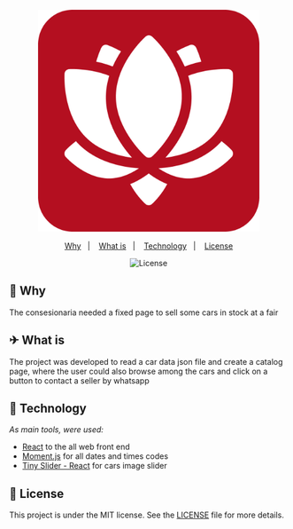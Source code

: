 <p align="center">
  <img src=".github/logo.png" width="400" alt="Feirão Vale Tudo Fiat Duna">
</p>

<p align="center">
  <a href="#-why">Why</a>&nbsp;&nbsp;&nbsp;|&nbsp;&nbsp;&nbsp;
  <a href="#-what-is">What is</a>&nbsp;&nbsp;&nbsp;|&nbsp;&nbsp;&nbsp;
  <a href="#-technology">Technology</a>&nbsp;&nbsp;&nbsp;|&nbsp;&nbsp;&nbsp;
  <a href="#memo-license">License</a>
</p>

<p align="center">
  <img alt="License" src="https://img.shields.io/static/v1?label=license&message=MIT&color=ff7e27&labelColor=000000">
</p>

## 🤔 Why

The consesionaria needed a fixed page to sell some cars in stock at a fair

## ✈ What is

The project was developed to read a car data json file and create a catalog page, where the user could also browse among the cars and click on a button to contact a seller by whatsapp

<!-- <p align="center">
  <img alt="Prints" src=".github/prints.jpg" width="80%">
</p> -->

## 🚀 Technology

*As main tools, were used:*

- [React](https://reactjs.org/) to the all web front end
- [Moment.js](https://momentjs.com/) for all dates and times codes
- [Tiny Slider - React](https://github.com/jechav/tiny-slider-react) for cars image slider

## :memo: License

This project is under the MIT license. See the [LICENSE](LICENSE.md) file for more details.